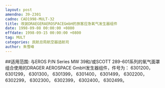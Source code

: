 ```yaml
---
layout: post
amendno: 39-2301
cadno: CAD1998-MULT-32
title: 改装DRAEGERAEROSPACEGmbH的旅客应急氧气发生器组件
date: 1998-09-08 00:00:00 +0800
effdate: 1998-09-15 00:00:00 +0800
tag: MULT
categories: 民航总局航空器适航司
author: 朱雪峰
---
```


##适用范围:
与EROS P/N Series MW 39和/或SCOTT  289-601系列的氧气面罩
组合使用的DRAGER AEROSPACE GmbH发生器组件，件号为：     6301200， 6301299， 6301300， 6301399， 6301400， 6301499，    6302200， 6302299， 6302300， 6302399， 6302400， 6302499。

